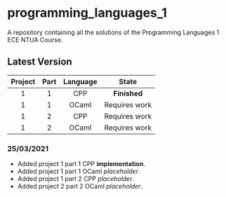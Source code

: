 # programming_languages_1

A repository containing all the solutions of the Programming Languages 1 ECE NTUA Course.

## Latest Version

| Project | Part | Language |        State        |
|:-------:|:----:|:--------:|:-------------------:|
|    1    |   1  |    CPP   |     **Finished**    |
|    1    |   1  |   OCaml  |    Requires work    |
|    1    |   2  |    CPP   |    Requires work    |
|    1    |   2  |   OCaml  |    Requires work    |



### 25/03/2021
- Added project 1 part 1 CPP **implementation**.
- Added project 1 part 1 OCaml *placeholder*.
- Added project 1 part 2 CPP *placeholder*.
- Added project 2 part 2 OCaml *placeholder*.
